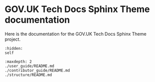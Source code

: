 # GOV.UK Tech Docs Sphinx Theme documentation

Here is the documentation for the GOV.UK Tech Docs Sphinx Theme project.

```{toctree}
:hidden:
self
```

```{toctree}
:maxdepth: 2
./user_guide/README.md
./contributor_guide/README.md
./structure/README.md
```
